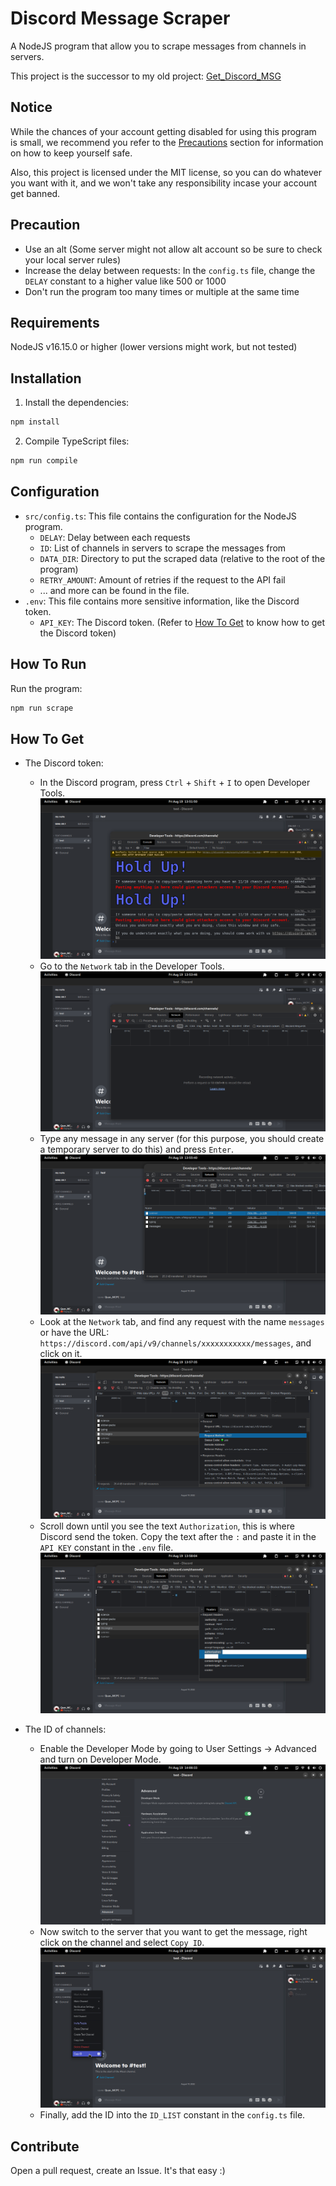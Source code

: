 # Discord Message Scraper

A NodeJS program that allow you to scrape messages from channels in servers.

This project is the successor to my old project: [Get_Discord_MSG](https://github.com/sudoker0/Get_Discord_MSG)

## Notice
While the chances of your account getting disabled for using this program is small, we recommend you refer to the [Precautions](#precautions) section for information on how to keep yourself safe.

Also, this project is licensed under the MIT license, so you can do whatever you want with it, and we won't take any responsibility incase your account get banned.

## Precaution
 - Use an alt (Some server might not allow alt account so be sure to check your local server rules)
 - Increase the delay between requests: In the `config.ts` file, change the `DELAY` constant to a higher value like 500 or 1000
 - Don't run the program too many times or multiple at the same time

## Requirements
NodeJS v16.15.0 or higher (lower versions might work, but not tested)

## Installation
1. Install the dependencies:
```bash
npm install
```
2. Compile TypeScript files:
```bash
npm run compile
```

## Configuration
 - `src/config.ts`: This file contains the configuration for the NodeJS program.
   - `DELAY`: Delay between each requests
   - `ID`: List of channels in servers to scrape the messages from
   - `DATA_DIR`: Directory to put the scraped data (relative to the root of the program)
   - `RETRY_AMOUNT`: Amount of retries if the request to the API fail
   - ... and more can be found in the file.
 - `.env`: This file contains more sensitive information, like the Discord token.
   - `API_KEY`: The Discord token. (Refer to [How To Get](#how-to-get) to know how to get the Discord token)

## How To Run
Run the program:
```bash
npm run scrape
```

## How To Get
 - The Discord token:
   - In the Discord program, press `Ctrl` + `Shift` + `I` to open Developer Tools.
   ![Image 1](./README_MATERIAL/1.png)
   - Go to the `Network` tab in the Developer Tools.
   ![Image 2](./README_MATERIAL/2.png)
   - Type any message in any server (for this purpose, you should create a temporary server to do this) and press `Enter`.
   ![Image 3](./README_MATERIAL/3.png)
   - Look at the `Network` tab, and find any request with the name `messages` or have the URL: `https://discord.com/api/v9/channels/xxxxxxxxxxx/messages`, and click on it.
   ![Image 4](./README_MATERIAL/4.png)
   - Scroll down until you see the text `Authorization`, this is where Discord send the token. Copy the text after the `:` and paste it in the `API_KEY` constant in the `.env` file.
   ![Image 5](./README_MATERIAL/5.png)

 - The ID of channels:
   - Enable the Developer Mode by going to User Settings -> Advanced and turn on Developer Mode.
   ![Image 6](./README_MATERIAL/6.png)
   - Now switch to the server that you want to get the message, right click on the channel and select `Copy ID`.
   ![Image 7](./README_MATERIAL/7.png)
   - Finally, add the ID into the `ID_LIST` constant in the `config.ts` file.

## Contribute
Open a pull request, create an Issue. It's that easy :)